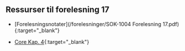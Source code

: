 ## Ressurser til forelesning 17

- [Forelesningsnotater](/forelesninger/SOK-1004 Forelesning 17.pdf){:target="_blank"}


- [Core Kap. 4](https://www.core-econ.org/the-economy/book/text/04.html){:target="_blank"}
